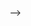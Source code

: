 <!-- ---
title: "AI For Youth"
url: "https://www.intel.com/content/www/us/en/corporate/artificial-intelligence/digital-readiness-ai-for-youth.html"
excerpt: "Empowering youth with AI tech and social skills in an inclusive way"
# excerpt: "Empowering youth with AI tech and social skills in an inclusive way <br/><img src='/images/futures_plus.png'>"
collection: portfolio
---
<p>To be added</p>
<!-- <p><a href = "https://futures-plus.com/">Futures+</a>TBD -->
 </p> -->